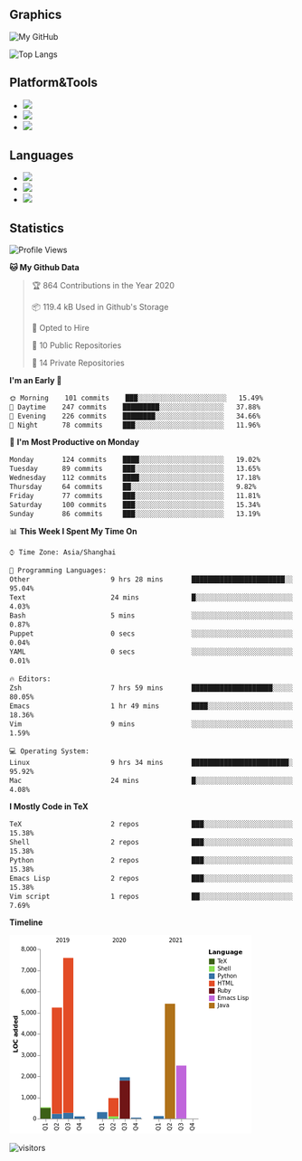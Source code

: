 ## Graphics

![My GitHub](https://github-readme-stats.vercel.app/api?username=SteamedFish&count_private=true&show_icons=true&theme=buefy&include_all_commits=false)

![Top Langs](https://github-readme-stats.vercel.app/api/top-langs/?username=SteamedFish&theme=buefy&hide=ruby&count_private=true&show_icons=true&layout=compact)

## Platform&Tools

* [![](https://img.shields.io/badge/ArchLinux--purple?style=flat-square&logo=ArchLinux)](https://www.archlinux.org/)
* [![](https://img.shields.io/badge/Gentoo-testing-purple?style=flat-square&logo=Gentoo)](https://www.gentoo.org/)
* [![](https://img.shields.io/badge/Doom%20Emacs-28-blue?style=flat-square&logo=Gnu%20emacs&logoColor=white)](https://www.gnu.org/software/emacs/)

## Languages

* [![](https://img.shields.io/badge/-Python-3776AB?style=flat-square&logo=python&logoColor=white)](https://www.python.org/)
* [![](https://img.shields.io/badge/-Bash-00ADD8?style=flat-square&logo=Gnu-bash&logoColor=white)](https://www.gnu.org/software/bash/)
* [![](https://img.shields.io/badge/-Go-00ADD8?style=flat-square&logo=go&logoColor=white)](https://golang.org/)

## Statistics

<!--START_SECTION:waka-->
![Profile Views](http://img.shields.io/badge/Profile%20Views-12-blue)

**🐱 My Github Data** 

> 🏆 864 Contributions in the Year 2020
 > 
> 📦 119.4 kB Used in Github's Storage 
 > 
> 💼 Opted to Hire
 > 
> 📜 10 Public Repositories
 > 
> 🔑 14 Private Repositories 

**I'm an Early 🐤** 

```text
🌞 Morning    101 commits    ███░░░░░░░░░░░░░░░░░░░░░░   15.49% 
🌆 Daytime    247 commits    █████████░░░░░░░░░░░░░░░░   37.88% 
🌃 Evening    226 commits    ████████░░░░░░░░░░░░░░░░░   34.66% 
🌙 Night      78 commits     ███░░░░░░░░░░░░░░░░░░░░░░   11.96%

```
📅 **I'm Most Productive on Monday** 

```text
Monday       124 commits    ████░░░░░░░░░░░░░░░░░░░░░   19.02% 
Tuesday      89 commits     ███░░░░░░░░░░░░░░░░░░░░░░   13.65% 
Wednesday    112 commits    ████░░░░░░░░░░░░░░░░░░░░░   17.18% 
Thursday     64 commits     ██░░░░░░░░░░░░░░░░░░░░░░░   9.82% 
Friday       77 commits     ███░░░░░░░░░░░░░░░░░░░░░░   11.81% 
Saturday     100 commits    ███░░░░░░░░░░░░░░░░░░░░░░   15.34% 
Sunday       86 commits     ███░░░░░░░░░░░░░░░░░░░░░░   13.19%

```


📊 **This Week I Spent My Time On** 

```text
⌚︎ Time Zone: Asia/Shanghai

💬 Programming Languages: 
Other                    9 hrs 28 mins       ███████████████████████░░   95.04% 
Text                     24 mins             █░░░░░░░░░░░░░░░░░░░░░░░░   4.03% 
Bash                     5 mins              ░░░░░░░░░░░░░░░░░░░░░░░░░   0.87% 
Puppet                   0 secs              ░░░░░░░░░░░░░░░░░░░░░░░░░   0.04% 
YAML                     0 secs              ░░░░░░░░░░░░░░░░░░░░░░░░░   0.01%

🔥 Editors: 
Zsh                      7 hrs 59 mins       ████████████████████░░░░░   80.05% 
Emacs                    1 hr 49 mins        ████░░░░░░░░░░░░░░░░░░░░░   18.36% 
Vim                      9 mins              ░░░░░░░░░░░░░░░░░░░░░░░░░   1.59%

💻 Operating System: 
Linux                    9 hrs 34 mins       ████████████████████████░   95.92% 
Mac                      24 mins             █░░░░░░░░░░░░░░░░░░░░░░░░   4.08%

```

**I Mostly Code in TeX** 

```text
TeX                      2 repos             ███░░░░░░░░░░░░░░░░░░░░░░   15.38% 
Shell                    2 repos             ███░░░░░░░░░░░░░░░░░░░░░░   15.38% 
Python                   2 repos             ███░░░░░░░░░░░░░░░░░░░░░░   15.38% 
Emacs Lisp               2 repos             ███░░░░░░░░░░░░░░░░░░░░░░   15.38% 
Vim script               1 repos             ██░░░░░░░░░░░░░░░░░░░░░░░   7.69%

```


**Timeline**

![Chart not found](https://github.com/SteamedFish/SteamedFish/blob/master/charts/bar_graph.png) 


<!--END_SECTION:waka-->

![visitors](https://visitor-badge.laobi.icu/badge?page_id=SteamedFish.SteamedFish)
